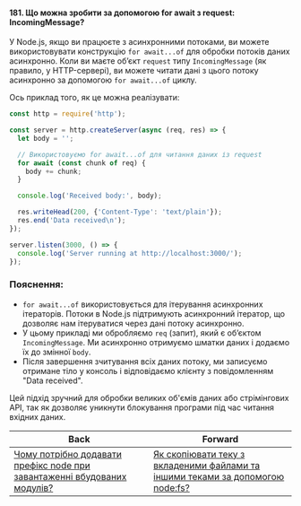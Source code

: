 #### 181. Що можна зробити за допомогою for await з request: IncomingMessage?

У Node.js, якщо ви працюєте з асинхронними потоками, ви можете використовувати конструкцію `for await...of` для обробки потоків даних асинхронно. Коли ви маєте об’єкт `request` типу `IncomingMessage` (як правило, у HTTP-сервері), ви можете читати дані з цього потоку асинхронно за допомогою `for await...of` циклу.

Ось приклад того, як це можна реалізувати:

```javascript
const http = require('http');

const server = http.createServer(async (req, res) => {
  let body = '';

  // Використовуємо for await...of для читання даних із request
  for await (const chunk of req) {
    body += chunk;
  }

  console.log('Received body:', body);

  res.writeHead(200, {'Content-Type': 'text/plain'});
  res.end('Data received\n');
});

server.listen(3000, () => {
  console.log('Server running at http://localhost:3000/');
});
```

### Пояснення:

- `for await...of` використовується для ітерування асинхронних ітераторів. Потоки в Node.js підтримують асинхронний ітератор, що дозволяє нам ітеруватися через дані потоку асинхронно.
- У цьому прикладі ми обробляємо `req` (запит), який є об’єктом `IncomingMessage`. Ми асинхронно отримуємо шматки даних і додаємо їх до змінної `body`.
- Після завершення зчитування всіх даних потоку, ми записуємо отримане тіло у консоль і відповідаємо клієнту з повідомленням "Data received".

Цей підхід зручний для обробки великих об'ємів даних або стрімінгових API, так як дозволяє уникнути блокування програми під час читання вхідних даних.

| Back | Forward |
|---|---|
| [Чому потрібно додавати префікс node при завантаженні вбудованих модулів?](/ua/strong-middle/questions-for-an-application-programmer-on-nodejs/what-is-the-reason-for-adding-a-node-prefix-when-loading-native-modules.md)  | [Як скопіювати теку з вкладеними файлами та іншими теками за допомогою node:fs?](/ua/strong-middle/questions-for-an-application-programmer-on-nodejs/how-to-copy-a-directory-with-nested-files-and-directories-using-nodefs.md) |
